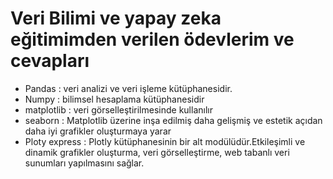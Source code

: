 # Veri Bilimi ve yapay zeka eğitimimden verilen ödevlerim ve cevapları

* Pandas : veri analizi ve veri işleme kütüphanesidir.
* Numpy : bilimsel hesaplama kütüphanesidir
* matplotlib : veri görselleştirilmesinde kullanılır
* seaborn  : Matplotlib üzerine inşa edilmiş daha gelişmiş ve estetik açıdan daha iyi grafikler oluşturmaya yarar
* Ploty express : Plotly kütüphanesinin bir alt modülüdür.Etkileşimli ve dinamik grafikler oluşturma, veri görselleştirme, web tabanlı veri sunumları yapılmasını sağlar.
